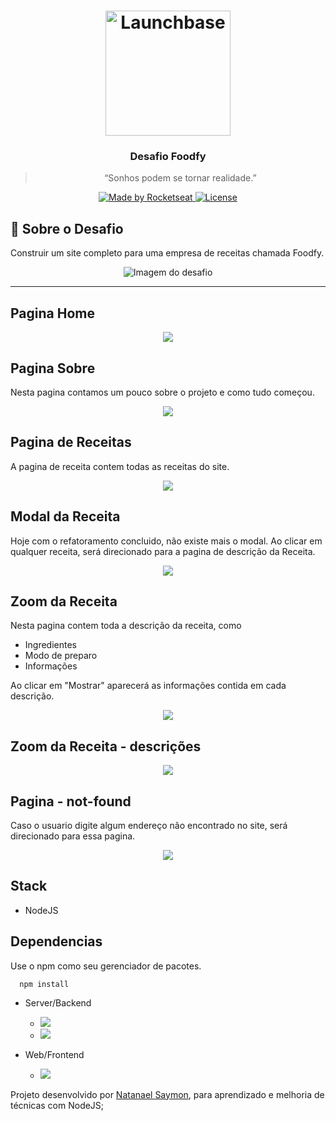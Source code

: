 <h1 align="center">
    <img alt="Launchbase" src="https://storage.googleapis.com/golden-wind/bootcamp-launchbase/logo.png" width="200px" />
</h1>

<h3 align="center">
  Desafio Foodfy
</h3>

<blockquote align="center">“Sonhos podem se tornar realidade.”</blockquote>

<p align="center">

  <a href="https://rocketseat.com.br">
    <img alt="Made by Rocketseat" src="https://img.shields.io/badge/made%20by-Rocketseat-%23F8952D">
  </a>

  <a href="LICENSE" >
    <img alt="License" src="https://img.shields.io/badge/license-MIT-%23F8952D">
  </a>

</p>


## :rocket: Sobre o Desafio  

Construir um site completo para uma empresa de receitas chamada Foodfy.

<div align="center">
<img src="https://camo.githubusercontent.com/149256ed02c9054607878cd5f68d083ee99ae27d/68747470733a2f2f726f636b6574736561742d63646e2e73332d73612d656173742d312e616d617a6f6e6177732e636f6d2f6d6f636b75702e706e67" alt="Imagem do desafio">
</div>


---

## Pagina Home

<div align="center">
<img src="https://raw.githubusercontent.com/NatanaelSaymon/LaunchBase-Bootcamp-Foodfy/master/public/image/imgindex.png">
</div>

## Pagina Sobre

Nesta pagina contamos um pouco sobre o projeto e como tudo começou. 

<div align="center">
<img src="https://raw.githubusercontent.com/NatanaelSaymon/LaunchBase-Bootcamp-Foodfy/master/public/image/page-sobre-receita.png">
</div>

## Pagina de Receitas

A pagina de receita contem todas as receitas do site. 

<div align="center">
<img src="https://raw.githubusercontent.com/NatanaelSaymon/LaunchBase-Bootcamp-Foodfy/master/public/image/imgpagereceitas.png">
</div>

## Modal da Receita

Hoje com o refatoramento concluido, não existe mais o modal. Ao clicar em qualquer receita, será direcionado para a pagina de descrição da Receita.

<div align="center">
<img src="https://raw.githubusercontent.com/NatanaelSaymon/LaunchBase-Bootcamp-Foodfy/master/public/image/Modal-da-receita.png">
</div>

## Zoom da Receita

Nesta pagina contem toda a descrição da receita, como 
* Ingredientes
* Modo de preparo
* Informações

Ao clicar em "Mostrar" aparecerá as informações contida em cada descrição.

<div align="center">
<img src="https://raw.githubusercontent.com/NatanaelSaymon/LaunchBase-Bootcamp-Foodfy/master/public/image/Zoom-na-receita.png">
</div>

## Zoom da Receita - descrições

<div align="center">
<img src="https://raw.githubusercontent.com/NatanaelSaymon/LaunchBase-Bootcamp-Foodfy/master/public/image/Zoom-na-receita-opcoes.png">
</div>

## Pagina - not-found

Caso o usuario digite algum endereço não encontrado no site, será direcionado para essa pagina.

<div align="center">
<img src="https://raw.githubusercontent.com/NatanaelSaymon/LaunchBase-Bootcamp-Foodfy/master/public/image/not-found.png">
</div>

## Stack
* NodeJS

## Dependencias
Use o npm como seu gerenciador de pacotes.
````
  npm install
````
- Server/Backend
  - <img src="https://img.shields.io/badge/express-^4.17.1-green"/>
  - <img src="https://img.shields.io/badge/nodemon-^2.0.2-green"/>


- Web/Frontend
  - <img src="https://img.shields.io/badge/nunjucks-^3.2.1-blue"/>

Projeto desenvolvido por <a href="https://www.linkedin.com/in/natanael-saymon-2b9b18145/">Natanael Saymon</a>, para aprendizado e melhoria de técnicas com NodeJS;

